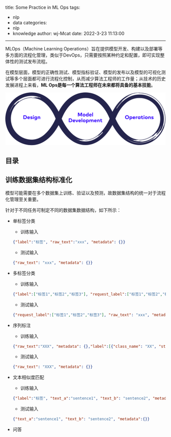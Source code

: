 title: Some Practice in ML Ops
tags:
  - nlp
  - data 
categories:
  - nlp
  - knowledge
author: wj-Mcat
date: 2022-3-23 11:13:00
---

MLOps（Machine Learning Operations）旨在提供模型开发、构建以及部署等多方面的流程化管理，类似于DevOps，只需要按照某种约定和配置，即可实现整体性的测试发布流程。

在模型层面，模型的正确性测试、模型指标验证、模型的发布以及模型的可视化测试等多个层面都可进行流程化控制，从而减少算法工程师的工作量；从技术的历史发展进程上来看，**ML Ops是每一个算法工程师在未来都将具备的基本技能**。

![](images/2022.03/mlops_visual.svg)

<!-- more -->

## 目录

## 训练数据集结构标准化

模型可能需要在多个数据集上训练、验证以及预测，故数据集结构的统一对于流程化管理至关重要。

针对于不同任务可制定不同的数据集数据结构，如下所示：

* 单标签分类

  * 训练输入
  ```json
  {"label":"标签", "raw_text":"xxx", "metadata": {}}
  ```
  * 测试输入
  ```json
  {"raw_text": "xxx", "metadata": {}}
  ```

* 多标签分类

  * 训练输入

  ```json
  {"label":["标签1","标签2","标签3"], "request_label":["标签1","标签2","标签3"], "raw_text": "xxx", "metadata": {}}
  ```
  * 测试输入
  ```json
  {"request_label":["标签1","标签2","标签3"], "raw_text": "xxx", "metadata": {}}
  ```

* 序列标注

  * 训练输入
  ```json
  {"raw_text":"XXX", "metadata": {},"label":[{"class_name": "XX", "start_offset": 0, "end_offset": 1, "span": "XXX"}]} 
  ```

  * 测试输入

  ```json
  {"raw_text": "XXX", "metadata": {}} 
  ```

* 文本相似度匹配

  * 训练输入
  ```json
  {"label":"标签", "text_a":"sentence1", "text_b": "sentence2", "metadata":{}} 
  ```

  * 测试输入
  ```json
  {"text_a":"sentence1", "text_b": "sentence2", "metadata":{}} 
  ```

* 问答